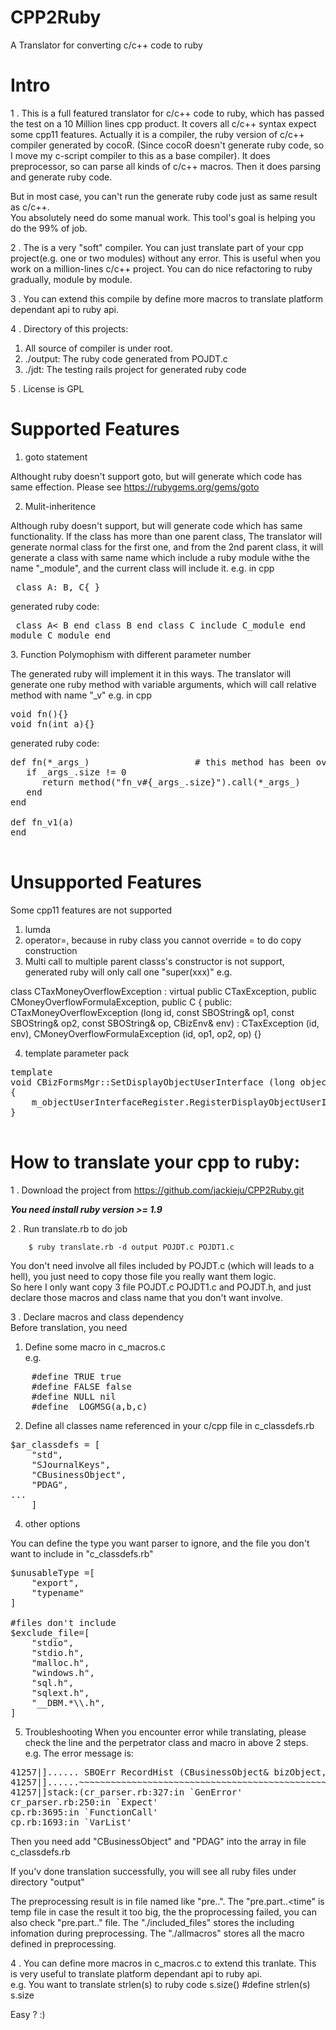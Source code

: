 # CPP2Ruby
A Translator for converting c/c++  code to ruby

Intro
=====
1 . This is a full featured translator for c/c++ code to ruby, which has passed the test on a 10 Million lines cpp product.
It covers all c/c++ syntax expect some cpp11 features.
Actually it is a compiler, the ruby version of c/c++ compiler generated by cocoR. (Since cocoR doesn't generate ruby code, so I move my c-script compiler to this as a base compiler). It does preprocessor, so can parse all kinds of c/c++ macros. 
Then it does parsing and generate ruby code.  

But in most case, you can't run the generate ruby code just as same result as c/c++.  
You absolutely need do some manual work. This tool's goal is helping you do the 99% of job.  

2 . The is a very "soft" compiler. You can just translate part of your cpp project(e.g. one or two modules) without any error. This is useful when you work on a million-lines c/c++ project. You can do nice refactoring to ruby gradually,  module by module.

3 . You can extend this compile by define more macros to translate platform dependant api to ruby api.

4 . Directory of this projects:<br>
 1) All source of compiler is under root.<br> 
 2) ./output: The ruby code generated from POJDT.c<br>
 3) ./jdt: The testing rails project for generated ruby code<br>

5 . License is GPL

Supported Features
===
1. goto statement

Althought ruby doesn't support goto, but will generate which code has same effection.
Please see https://rubygems.org/gems/goto

2. Mulit-inheritence

Although ruby doesn't support, but will generate code which has same functionality.
If the class has more than one parent class, The translator will generate normal class for the first one, 
and from the 2nd parent class, it will generate a class with same name which include a ruby module withe the name "<name>_module", and the current class will include it.
	e.g. in cpp
	<pre>
	class A: B, C{
	}
	</pre>
	generated ruby code:
	<pre>
	class A< B
	end
	class B
	end
	class C
	include C_module
	end
	module C_module
	end
	</pre>
3. Function Polymophism with different parameter number

The generated ruby will implement it in this ways.
The translator will generate one ruby method with variable arguments, which will call relative method with name "<functionname>_v<number of parameter>"
e.g. in cpp
<pre>
void fn(){}
void fn(int a){}
</pre>
generated ruby code:
<pre>
def fn(*_args_)                    # this method has been overriden with different number of parameters
   if _args_.size != 0
      return method("fn_v#{_args_.size}").call(*_args_)
   end
end

def fn_v1(a)
end

</pre>
Unsupported Features
===
Some cpp11 features are not supported

1. lumda
2. operator=, because in ruby class you cannot override = to do copy construction
3. Multi call to multiple parent classs's constructor is not support, generated ruby will only call one "super(xxx)"
e.g.
</pre>
class CTaxMoneyOverflowException : virtual public CTaxException, public CMoneyOverflowFormulaException, public C
{
public:
	CTaxMoneyOverflowException (long id, const SBOString& op1, const SBOString& op2, const SBOString& op, CBizEnv& env)
	: CTaxException (id, env), CMoneyOverflowFormulaException (id, op1, op2, op) {}

</pre>

4. template parameter pack 

<pre>
template <typename T, typename ...Args>
void CBizFormsMgr::SetDisplayObjectUserInterface (long objectType, Args&&... args)
{
	m_objectUserInterfaceRegister.RegisterDisplayObjectUserInterface (SBOString (objectType), std::make_unique<T> (std::forward<Args> (args)...), false);
}
	</pre>
How to translate your cpp to ruby:
===
1 . Download the project from https://github.com/jackieju/CPP2Ruby.git  

***You need install ruby version >= 1.9***

2 . Run translate.rb to do job  

        $ ruby translate.rb -d output POJDT.c POJDT1.c  

You don't need involve all files included by POJDT.c (which will leads to a hell), you just need to copy those file you really want them logic.<br>
So here I only want copy 3 file POJDT.c POJDT1.c and POJDT.h, and just declare those macros and class name that you don't want involve.<br>

3 . Declare macros and class dependency<br>
Before translation, you need <br>
1) Define some macro in c_macros.c<br>
e.g.
<pre>
	#define TRUE true
	#define FALSE false
	#define NULL nil
	#define _LOGMSG(a,b,c)
</pre>
2) Define all classes name referenced in your c/cpp file in c_classdefs.rb<br>
<pre>
$ar_classdefs = [
    "std",
    "SJournalKeys",
    "CBusinessObject",
    "PDAG",
...
    ]
</pre>
4. other options

You can define the type you want parser to ignore, and the file you don't want to include in "c_classdefs.rb"
<pre>
$unusableType =[
    "export",
    "typename"
]

#files don't include
$exclude_file=[
    "stdio",
    "stdio.h",
    "malloc.h",
    "windows.h",
    "sql.h",
    "sqlext.h",
    "__DBM.*\\.h",
]
</pre>
5. Troubleshooting
When you encounter error while translating, please check the line and the perpetrator class and macro in above 2 steps.  
e.g. The error message is:
<pre>
41257|]...... SBOErr RecordHist (CBusinessObject& bizObject, PDAG dag);......
41257|]......~~~~~~~~~~~~~~~~~~~~~~~~~~~~~~~~~~~~~~~~~~~~~~~~~~~~~^~~~~......
41257|]stack:(cr_parser.rb:327:in `GenError'
cr_parser.rb:250:in `Expect'
cp.rb:3695:in `FunctionCall'
cp.rb:1693:in `VarList'
</pre>
Then you need add "CBusinessObject" and "PDAG" into the array in file c_classdefs.rb
	
If you'v done translation successfully, you will see all ruby files under directory "output"

The preprocessing result is in file named like "pre.<your c file name>.<timestamp>".
The "pre.part.<c file name>.<time" is temp file in case the result it too big, the the proprocessing failed, you can also check "pre.part.." file.
The "./included_files" stores the including infomation during preprocessing.
The "./allmacros" stores all the macro defined in preprocessing.

4 . You can define more macros in c_macros.c to extend this tranlate. 
This is very useful to translate platform dependant api to ruby api.  
e.g. You want to translate strlen(s) to ruby code s.size()
		#define strlen(s) s.size

Easy ? :)


